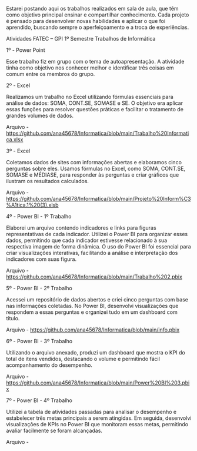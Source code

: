 Estarei postando aqui os trabalhos realizados em sala de aula, que têm como objetivo principal ensinar e compartilhar conhecimento. Cada projeto é pensado para desenvolver novas habilidades e aplicar o que foi aprendido, buscando sempre o aperfeiçoamento e a troca de experiências.


Atividades FATEC – GPI 1º Semestre
Trabalhos de Informática

1º - Power Point

Esse trabalho fiz em grupo com o tema de autoapresentação. A atividade tinha como objetivo nos conhecer melhor e identificar três coisas em comum entre os membros do grupo. 


2º - Excel

Realizamos um trabalho no Excel utilizando fórmulas essenciais para análise de dados: SOMA, CONT.SE, SOMASE e SE. O objetivo era aplicar essas funções para resolver questões práticas e facilitar o tratamento de grandes volumes de dados.

Arquivo - https://github.com/ana45678/Informatica/blob/main/Trabalho%20Informatica.xlsx

3º - Excel

Coletamos dados de sites com informações abertas e elaboramos cinco perguntas sobre eles. Usamos fórmulas no Excel, como SOMA, CONT.SE, SOMASE e MÉDIASE, para responder às perguntas e criar gráficos que ilustram os resultados calculados.

Arquivo - https://github.com/ana45678/Informatica/blob/main/Projeto%20Inform%C3%A1tica.1%20(3).xlsb

4º - Power BI - 1º Trabalho

Elaborei um arquivo contendo indicadores e links para figuras representativas de cada indicador. Utilizei o Power BI para organizar esses dados, permitindo que cada indicador estivesse relacionado à sua respectiva imagem de forma dinâmica. O uso do Power BI foi essencial para criar visualizações interativas, facilitando a análise e interpretação dos indicadores com suas figura.

Arquivo - https://github.com/ana45678/Informatica/blob/main/Trabalho%202.pbix


5º - Power BI - 2º Trabalho 

Acessei um repositório de dados abertos e criei cinco perguntas com base nas informações coletadas. No Power BI, desenvolvi visualizações que respondem a essas perguntas e organizei tudo em um dashboard com título.

Arquivo - https://github.com/ana45678/Informatica/blob/main/info.pbix


6º - Power BI - 3º Trabalho

Utilizando o arquivo anexado, produzi um dashboard que mostra o KPI do total de itens vendidos, destacando o volume e permitindo fácil acompanhamento do desempenho.

Arquivo - https://github.com/ana45678/Informatica/blob/main/Power%20BI%203.pbix


7º - Power BI - 4º Trabalho

Utilizei a tabela de atividades passadas para analisar o desempenho e estabelecer três metas principais a serem atingidas. Em seguida, desenvolvi visualizações de KPIs no Power BI que monitoram essas metas, permitindo avaliar facilmente se foram alcançadas.

Arquivo - 
